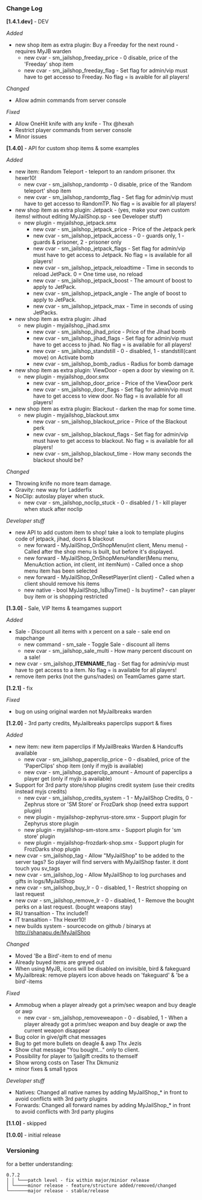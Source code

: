 ### Change Log
  
**[1.4.1.dev]** - DEV
  
*Added*
 *  new shop item as extra plugin:  Buy a Freeday for the next round - requires MyJB warden
    *  new cvar - sm_jailshop_freeday_price - 0 disable, price of the 'Freeday' shop item
    *  new cvar - sm_jailshop_freeday_flag - Set flag for admin/vip must have to get accesso to Freeday. No flag = is avaible for all players!
  
  
*Changed*
 *  Allow admin commands from server console
  
*Fixed*
 *  Allow OneHit knife with any knife - Thx @hexah
 *  Restrict player commands from server console
 *  Minor issues
  
  
  
**[1.4.0]** - API for custom shop items & some examples
  
*Added*
 *  new item: Random Teleport - teleport to an random prisoner. thx hexer10!
    *  new cvar - sm_jailshop_randomtp - 0 disable, price of the 'Random teleport' shop item
    *  new cvar - sm_jailshop_randomtp_flag - Set flag for admin/vip must have to get accesso to RandomTP. No flag = is avaible for all players!
 *  new shop item as extra plugin: Jetpack - (yes, make your own custom items! without editing MyJailShop.sp - see Developer stuff)
    *  new plugin - myjailshop_jetpack.smx
        *  new cvar - sm_jailshop_jetpack_price - Price of the Jetpack perk
        *  new cvar - sm_jailshop_jetpack_access - 0 - guards only, 1 - guards & prisoner, 2 - prisoner only
        *  new cvar - sm_jailshop_jetpack_flags - Set flag for admin/vip must have to get access to Jetpack. No flag = is available for all players!
        *  new cvar - sm_jailshop_jetpack_reloadtime - Time in seconds to reload JetPack. 0 = One time use, no reload
        *  new cvar - sm_jailshop_jetpack_boost - The amount of boost to apply to JetPack.
        *  new cvar - sm_jailshop_jetpack_angle - The angle of boost to apply to JetPack.
        *  new cvar - sm_jailshop_jetpack_max - Time in seconds of using JetPacks. 
*  new shop item as extra plugin: Jihad
    *  new plugin - myjailshop_jihad.smx
        *  new cvar - sm_jailshop_jihad_price - Price of the Jihad bomb
        *  new cvar - sm_jailshop_jihad_flags - Set flag for admin/vip must have to get access to jihad. No flag = is available for all players!
        *  new cvar - sm_jailshop_standstill - 0 - disabled, 1 - standstill(cant move) on Activate bomb
        *  new cvar - sm_jailshop_bomb_radius - Radius for bomb damage
*  new shop item as extra plugin: ViewDoor - open a door by viewing on it.
    *  new plugin - myjailshop_door.smx
        *  new cvar - sm_jailshop_door_price - Price of the ViewDoor perk
        *  new cvar - sm_jailshop_door_flags - Set flag for admin/vip must have to get access to view door. No flag = is available for all players!
*  new shop item as extra plugin: Blackout - darken the map for some time.
    *  new plugin - myjailshop_blackout.smx
        *  new cvar - sm_jailshop_blackout_price - Price of the Blackout perk
        *  new cvar - sm_jailshop_blackout_flags - Set flag for admin/vip must have to get access to blackout. No flag = is available for all players!
        *  new cvar - sm_jailshop_blackout_time - How many seconds the blackout should be?
  
  
  
*Changed*
 *  Throwing knife no more team damage.
 *  Gravity: new way for Ladderfix
 *  NoClip: autoslay player when stuck.
    *  new cvar - sm_jailshop_noclip_stuck - 0 - disabled / 1 - kill player when stuck after noclip
  
  
  
*Developer stuff*
 * new API to add custom item to shop! take a look to template plugins code of jetpack, jihad, doors & blackout
    *  new forward - MyJailShop_OnShopMenu(int client, Menu menu) - Called after the shop menu is built, but before it's displayed. 
    *  new forward - MyJailShop_OnShopMenuHandler(Menu menu, MenuAction action, int client, int itemNum) - Called once a shop menu item has been selected 
    *  new forward - MyJailShop_OnResetPlayer(int client) -  Called when a client should remove his items 
    *  new native - bool MyJailShop_IsBuyTime() - Is buytime? - can player buy item or is shopping restricted
  
  

**[1.3.0]** - Sale, VIP Items & teamgames support
  
*Added*
 *  Sale - Discount all items with x percent on a sale - sale end on mapchange
    *  new command - sm_sale - Toggle Sale - discount all items 
    *  new cvar - sm_jailshop_sale_multi - How many percent discount on a sale!
 *  new cvar - sm_jailshop_**ITEMNAME**_flag - Set flag for admin/vip must have to get access to a item. No flag = is available for all players!
 *  remove item perks (not the guns/nades) on TeamGames game start.
  
  
  
**[1.2.1]** - fix
  
*Fixed*
 *  bug on using original warden not MyJailbreaks warden 
  
  
  
**[1.2.0]** - 3rd party credits, MyJailbreaks paperclips support & fixes 
  
*Added*
 *  new item: new item paperclips if MyJailBreaks Warden & Handcuffs available
    *  new cvar - sm_jailshop_paperclip_price - 0 - disabled, price of the 'PaperClips' shop item (only if myjb is available)
    *  new cvar - sm_jailshop_paperclip_amount - Amount of paperclips a player get (only if myjb is available)
 *  Support for 3rd party store/shop plugins credit system (use their credits instead myjs credits)
    *  new cvar - sm_jailshop_credits_system - 1 - MyJailShop Credits, 0 - Zephrus store or 'SM Store' or FrozDark shop (need extra support plugin)
    *  new plugin - myjailshop-zephyrus-store.smx - Support plugin for Zephyrus store plugin
    *  new plugin - myjailshop-sm-store.smx - Support plugin for 'sm store' plugin
    *  new plugin - myjailshop-frozdark-shop.smx - Support plugin for FrozDarks shop plugin
 *  new cvar - sm_jailshop_tag - Allow "MyJailShop" to be added to the server tags? So player will find servers with MyJailShop faster. it dont touch you sv_tags
 *  new cvar - sm_jailshop_log - Allow MyJailShop to log purchases and gifts in logs/MyJailShop
 *  new cvar - sm_jailshop_buy_lr - 0 - disabled, 1 - Restrict shopping on last request
 *  new cvar - sm_jailshop_remove_lr - 0 - disabled, 1 - Remove the bought perks on a last request. (bought weapons stay)
 *  RU transaltion - Thx include1!
 *  IT transaltion - Thx Hexer10!
 *  new builds system - sourcecode on github / binarys at http://shanapu.de/MyJailShop
  
  
  
*Changed*
* Moved 'Be a Bird'-item to end of menu
* Already buyed items are greyed out
* When using MyJB, icons will be disabled on invisible, bird & fakeguard
* MyJailbreak: remove players icon above heads on 'fakeguard' & 'be a bird'-items
  
  
  
*Fixed*
*  Ammobug when a player already got a prim/sec weapon and buy deagle or awp
    *  new cvar - sm_jailshop_removeweapon - 0 - disabled, 1 - When a player already got a prim/sec weapon and buy deagle or awp the current weapon disappear
*  Bug color in give/gift chat messages
*  Bug to get more bullets on deagle & awp Thx Jezis
*  Show chat message "You bought..." only to client.
*  Possibility for player to !jailgift credits to themself
*  Show wrong costs on Taser Thx Dkmuniz
*  minor fixes & small typos
  
  
  
*Developer stuff*
*  Natives: Changed all native names by adding MyJailShop_* in front to avoid conflicts with 3rd party plugins
*  Forwards: Changed all forward names by adding MyJailShop_* in front to avoid conflicts with 3rd party plugins
  
  
**[1.1.0]** - skipped
  
**[1.0.0]** - initial release

### Versioning
for a better understanding:
```
0.7.2  
│ │ └───patch level - fix within major/minior release  
│ └─────minor release - feature/structure added/removed/changed  
└───────major release - stable/release  
```

